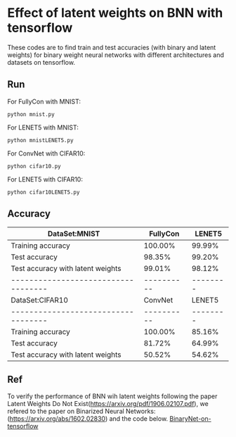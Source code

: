 # Effect of latent weights on BNN with tensorflow
These codes are to find train and test accuracies (with binary and latent weights) for binary weight neural networks with different architectures and datasets on tensorflow.

## Run
For FullyCon with MNIST:
```
python mnist.py
``` 
For LENET5 with MNIST:
```
python mnistLENET5.py
```
For ConvNet with CIFAR10:
```
python cifar10.py

```
For LENET5 with CIFAR10:
```
python cifar10LENET5.py

```
## Accuracy

| DataSet:MNIST                     | FullyCon | LENET5 |
|-----------------------------------|----------|--------|
| Training accuracy                 |  100.00% | 99.99% |
| Test accuracy                     |  98.35%  | 99.20% |
| Test accuracy with latent weights |  99.01%  | 98.12% |
|-----------------------------------|----------|--------|
| DataSet:CIFAR10                   | ConvNet  | LENET5 |
|-----------------------------------|----------|--------|
| Training accuracy                 |  100.00% | 85.16% |
| Test accuracy                     |  81.72%  | 64.99% |
| Test accuracy with latent weights |  50.52%  | 54.62% |




## Ref
To verify the performance of BNN wih latent weights following the paper Latent Weights Do Not Exist(https://arxiv.org/pdf/1906.02107.pdf), we refered to the paper on Binarized Neural Networks:(https://arxiv.org/abs/1602.02830) and the code below.
[BinaryNet-on-tensorflow](https://github.com/uranusx86/BinaryNet-on-tensorflow)